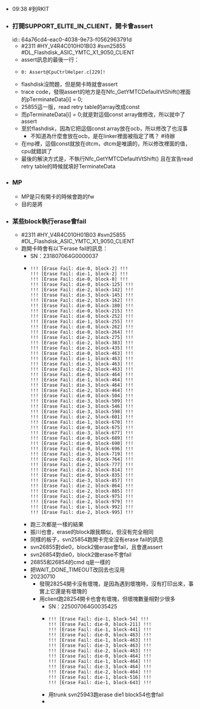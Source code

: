 - 09:38 #到RKIT
- ### 打開SUPPORT_ELITE_IN_CLIENT，開卡會assert
  id:: 64a76cd4-eac0-4038-9e73-f0562963791d
	- #2311 #HY_V4R4C010H01B03 #svn25855 #DL_Flashdisk_ASIC_YMTC_X1_9050_CLIENT
	- assert訊息的最後一行：
	- ```
	  0: Assert@CpuCtrlHelper.c[229]!
	  ```
	- flashdisk沒問題，但是開卡時就會assert
	- trace code，發現assert的地方是在Nfc_GetYMTCDefaultVtShift()裡面的pTerminateData[i] = 0;
	- 25855這一版，read retry table的array改成const
	- 而pTerminateData[i] = 0;就是對這個const array做修改，所以就中了assert
	- 至於flashdisk，因為它把這個const array放在ocb，所以修改了也沒事
		- 不知道為什麼會放在ocb，是在linker裡面被指定了嗎？ #待辦
	- 在mp裡，這個const就放在dtcm，dtcm是唯讀的，所以修改裡面的值，cpu就錯誤了
	- 最後的解決方式是，不執行Nfc_GetYMTCDefaultVtShift()
	  且在宣告read retry table的時候就填好TerminateData
- ### MP
	- MP是只有開卡的時候會跑的fw
	- 目的是將
- ### 某些block執行erase會fail
	- #2311 #HY_V4R4C010H01B03 #svn25855 #DL_Flashdisk_ASIC_YMTC_X1_9050_CLIENT
	- 跑開卡時會有以下erase fail的訊息：
		- SN：231807064G0000037
		- ```
		  !!! [Erase Fail: die-0, block-2] !!!
		  !!! [Erase Fail: die-1, block-2] !!!
		  !!! [Erase Fail: die-0, block-8] !!!
		  !!! [Erase Fail: die-0, block-125] !!!
		  !!! [Erase Fail: die-2, block-142] !!!
		  !!! [Erase Fail: die-3, block-145] !!!
		  !!! [Erase Fail: die-2, block-162] !!!
		  !!! [Erase Fail: die-0, block-180] !!!
		  !!! [Erase Fail: die-0, block-215] !!!
		  !!! [Erase Fail: die-0, block-252] !!!
		  !!! [Erase Fail: die-1, block-255] !!!
		  !!! [Erase Fail: die-0, block-262] !!!
		  !!! [Erase Fail: die-0, block-264] !!!
		  !!! [Erase Fail: die-2, block-275] !!!
		  !!! [Erase Fail: die-2, block-383] !!!
		  !!! [Erase Fail: die-2, block-435] !!!
		  !!! [Erase Fail: die-0, block-463] !!!
		  !!! [Erase Fail: die-1, block-463] !!!
		  !!! [Erase Fail: die-3, block-463] !!!
		  !!! [Erase Fail: die-2, block-463] !!!
		  !!! [Erase Fail: die-0, block-464] !!!
		  !!! [Erase Fail: die-1, block-464] !!!
		  !!! [Erase Fail: die-3, block-464] !!!
		  !!! [Erase Fail: die-2, block-464] !!!
		  !!! [Erase Fail: die-0, block-504] !!!
		  !!! [Erase Fail: die-3, block-509] !!!
		  !!! [Erase Fail: die-3, block-546] !!!
		  !!! [Erase Fail: die-3, block-598] !!!
		  !!! [Erase Fail: die-2, block-601] !!!
		  !!! [Erase Fail: die-1, block-670] !!!
		  !!! [Erase Fail: die-0, block-675] !!!
		  !!! [Erase Fail: die-3, block-677] !!!
		  !!! [Erase Fail: die-0, block-689] !!!
		  !!! [Erase Fail: die-0, block-690] !!!
		  !!! [Erase Fail: die-0, block-696] !!!
		  !!! [Erase Fail: die-3, block-719] !!!
		  !!! [Erase Fail: die-0, block-764] !!!
		  !!! [Erase Fail: die-2, block-777] !!!
		  !!! [Erase Fail: die-2, block-814] !!!
		  !!! [Erase Fail: die-0, block-835] !!!
		  !!! [Erase Fail: die-3, block-857] !!!
		  !!! [Erase Fail: die-2, block-864] !!!
		  !!! [Erase Fail: die-2, block-885] !!!
		  !!! [Erase Fail: die-2, block-975] !!!
		  !!! [Erase Fail: die-2, block-979] !!!
		  !!! [Erase Fail: die-1, block-992] !!!
		  !!! [Erase Fail: die-2, block-995] !!!
		  ```
		- 跑三次都是一樣的結果
		- 振川也會，erase的block跟我類似，但沒有完全相同
		- 同樣的板子，svn25854跑開卡完全沒有erase fail的訊息
		- svn26855對die0，block2做erase會fail，且會進assert
		- svn26854對die0，block2做erase不會fail
		- 26855和26854的cmd q是一樣的
		- 把WAIT_DONE_TIMEOUT改回去也沒用
		- 20230710
			- 發現28254開卡沒有壞塊，是因為遇到壞塊時，沒有打印出來，事實上它還是有壞塊的
			- 用client跑28254開卡也會有壞塊，但壞塊數量相對少很多
				- SN：225007064G0035425
				- ```
				  !!! [Erase Fail: die-1, block-54] !!!
				  !!! [Erase Fail: die-0, block-211] !!!
				  !!! [Erase Fail: die-1, block-441] !!!
				  !!! [Erase Fail: die-0, block-463] !!!
				  !!! [Erase Fail: die-1, block-463] !!!
				  !!! [Erase Fail: die-3, block-463] !!!
				  !!! [Erase Fail: die-2, block-463] !!!
				  !!! [Erase Fail: die-0, block-464] !!!
				  !!! [Erase Fail: die-1, block-464] !!!
				  !!! [Erase Fail: die-3, block-464] !!!
				  !!! [Erase Fail: die-2, block-464] !!!
				  !!! [Erase Fail: die-1, block-516] !!!
				  !!! [Erase Fail: die-1, block-643] !!!
				  ```
				- 用trunk svn25943跑erase die1 block54也會fail
				-